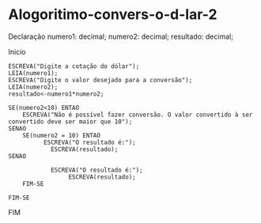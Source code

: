 # Alogoritimo-convers-o-d-lar-2

Declaração
	numero1: decimal;
	numero2: decimal;
	resultado: decimal;

Inicio

	ESCREVA("Digite a cotação do dólar");
	LEIA(numero1);
	ESCREVA("Digite o valor desejado para a conversão");
	LEIA(numero2);
	resultado<-numero1*numero2;
	
	SE(numero2<10) ENTAO
		ESCREVA("Não é possível fazer conversão. O valor convertido à ser convertido deve ser maior que 10");
	SENAO
	  	SE(numero2 = 10) ENTAO
			  ESCREVA("O resultado é:");
		  		ESCREVA(resultado);
	SENAO
	
			    ESCREVA("O resultado é:");
		    		 ESCREVA(resultado);
		FIM-SE
	
	FIM-SE
FIM
